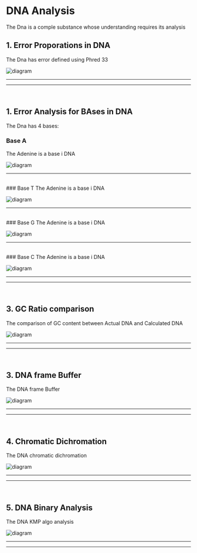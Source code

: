 # DNA Analysis
The Dna is a comple substance whose understanding requires its analysis


## 1. Error Proporations in DNA
The Dna has error defined using Phred 33

![diagram](img/errorProportion.png)
<br>

<hr>
<hr>

<br>

## 1. Error Analysis for BAses in DNA
The Dna has 4 bases:

### Base A 
The Adenine is a base i DNA

![diagram](img/ErrorInBaseA.png)
<br>

<hr>

<br>
### Base T
The Adenine is a base i DNA

![diagram](img/ErrorInBaseT.png)
<br>

<hr>

<br>
### Base G 
The Adenine is a base i DNA

![diagram](img/ErrorInBaseG.png)
<br>

<hr>

<br>
### Base C 
The Adenine is a base i DNA

![diagram](img/ErrorInBaseC.png)
<br>

<hr>
<hr>

<br>

## 3. GC Ratio comparison
The comparison of GC content between Actual DNA and Calculated DNA

![diagram](img/GCcontentComparison.png)
<br>

<hr>
<hr>

<br>

## 3. DNA frame Buffer
The DNA frame Buffer

![diagram](img/DNABufferFrame.png)
<br>

<hr>
<hr>

<br>


## 4. Chromatic Dichromation
The DNA chromatic dichromation

![diagram](img/ChromaticDichromation.png)
<br>

<hr>
<hr>

<br>


## 5. DNA Binary Analysis
The DNA KMP algo analysis

![diagram](img/BinaryDNAAnalysis.png)
<br>

<hr>
<hr>

<br>
